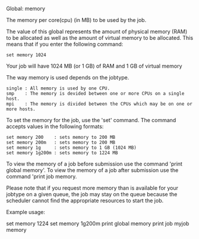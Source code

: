 Global: memory

The memory per core(cpu) (in MB) to be used by the job.

The value of this global represents the amount of physical memory (RAM) to be allocated as well as the amount of
virtual memory to be allocated. This means that if you enter the following command:

    set memory 1024

Your job will have 1024 MB (or 1 GB) of RAM and 1 GB of virtual memory

The way memory is used depends on the jobtype.

    single : All memory is used by one CPU.
    smp    : The memory is devided between one or more CPUs on a single host.
    mpi    : The memory is divided between the CPUs which may be on one or more hosts.

To set the memory for the job, use the 'set' command. The command accepts values in the following formats:

    set memory 200    : sets memory to 200 MB
    set memory 200m   : sets memory to 200 MB
    set memory 1g     : sets memory to 1 GB (1024 MB)
    set memory 1g200m : sets memory to 1224 MB

To view the memory of a job before submission use the command 'print global memory'.
To view the memory of a job after submission use the command 'print job <jobname> memory.

Please note that if you request more memory than is available for your jobtype on a given queue, the job may
stay on the queue because the scheduler cannot find the appropriate resources to start the job.

Example usage:

   set memory 1224
   set memory 1g200m
   print global memory
   print job myjob memory


